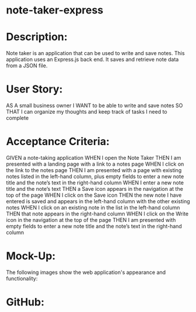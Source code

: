 # note-taker-express

# Description:
Note taker is an application that can be used to write and save notes. This application uses an Express.js back end. It saves and retrieve note data from a JSON file.

# User Story:
AS A small business owner
I WANT to be able to write and save notes
SO THAT I can organize my thoughts and keep track of tasks I need to complete

# Acceptance Criteria:
GIVEN a note-taking application
WHEN I open the Note Taker
THEN I am presented with a landing page with a link to a notes page
WHEN I click on the link to the notes page
THEN I am presented with a page with existing notes listed in the left-hand column, plus empty fields to enter a new note title and the note’s text in the right-hand column
WHEN I enter a new note title and the note’s text
THEN a Save icon appears in the navigation at the top of the page
WHEN I click on the Save icon
THEN the new note I have entered is saved and appears in the left-hand column with the other existing notes
WHEN I click on an existing note in the list in the left-hand column
THEN that note appears in the right-hand column
WHEN I click on the Write icon in the navigation at the top of the page
THEN I am presented with empty fields to enter a new note title and the note’s text in the right-hand column

# Mock-Up:
The following images show the web application's appearance and functionality:

# GitHub:
